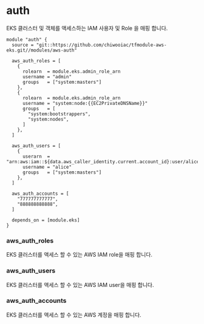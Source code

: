 # auth

EKS 클러스터 및 객체를 액세스하는 IAM 사용자 및 Role 을 매핑 합니다.

```hcl
module "auth" {
  source = "git::https://github.com/chiwooiac/tfmodule-aws-eks.git//modules/aws-auth"

  aws_auth_roles = [
    {
      rolearn  = module.eks.admin_role_arn
      username = "admin"
      groups   = ["system:masters"]
    },
    {
      rolearn  = module.eks.admin_role_arn
      username = "system:node:{{EC2PrivateDNSName}}"
      groups   = [
        "system:bootstrappers",
        "system:nodes",
      ]
    },
  ]

  aws_auth_users = [
    {
      userarn  = "arn:aws:iam::${data.aws_caller_identity.current.account_id}:user/alice.manager@symplesims.io"
      username = "alice"
      groups   = ["system:masters"]
    },
  ]

  aws_auth_accounts = [
    "777777777777",
    "888888888888",
  ]
  
  depends_on = [module.eks]
}
```

### aws_auth_roles

EKS 클러스터를 액세스 할 수 있는 AWS IAM role을 매핑 합니다.

### aws_auth_users

EKS 클러스터를 액세스 할 수 있는 AWS IAM user을 매핑 합니다.

### aws_auth_accounts

EKS 클러스터를 액세스 할 수 있는 AWS 계정을 매핑 합니다.   

